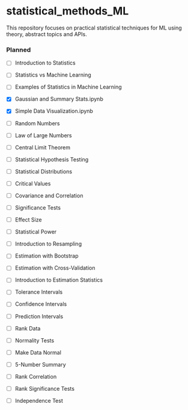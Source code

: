 # statistical_methods_ML
This repository focuses on practical statistical techniques for ML using theory, abstract topics and APIs.

### Planned

- [ ] Introduction to Statistics
- [ ] Statistics vs Machine Learning
- [ ] Examples of Statistics in Machine Learning
- [x] Gaussian and Summary Stats.ipynb
- [x] Simple Data Visualization.ipynb
- [ ] Random Numbers
- [ ] Law of Large Numbers
- [ ] Central Limit Theorem
- [ ] Statistical Hypothesis Testing
- [ ] Statistical Distributions
- [ ] Critical Values
- [ ] Covariance and Correlation
- [ ] Significance Tests
- [ ] Effect Size
- [ ] Statistical Power
- [ ] Introduction to Resampling
- [ ] Estimation with Bootstrap
- [ ] Estimation with Cross-Validation
- [ ] Introduction to Estimation Statistics
- [ ] Tolerance Intervals
- [ ] Confidence Intervals
- [ ] Prediction Intervals
- [ ] Rank Data
- [ ] Normality Tests
- [ ] Make Data Normal
- [ ] 5-Number Summary
- [ ] Rank Correlation
- [ ] Rank Significance Tests
- [ ] Independence Test

